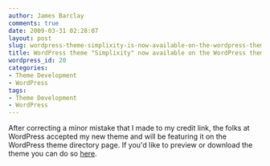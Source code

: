 ```yaml
---
author: James Barclay
comments: true
date: 2009-03-31 02:28:07
layout: post
slug: wordpress-theme-simplixity-is-now-available-on-the-wordpress-theme-directory
title: WordPress theme "Simplixity" now available on the WordPress theme directory
wordpress_id: 20
categories:
- Theme Development
- WordPress
tags:
- Theme Development
- WordPress
---
```


After correcting a minor mistake that I made to my credit link, the folks at WordPress accepted my new theme and will be featuring it on the WordPress theme directory page. If you'd like to preview or download the theme you can do so [here](http://wordpress.org/extend/themes/simplixity).
